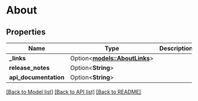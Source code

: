 # About

## Properties

Name | Type | Description | Notes
------------ | ------------- | ------------- | -------------
**_links** | Option<[**models::AboutLinks**](AboutLinks.md)> |  | [optional]
**release_notes** | Option<**String**> |  | [optional]
**api_documentation** | Option<**String**> |  | [optional]

[[Back to Model list]](../README.md#documentation-for-models) [[Back to API list]](../README.md#documentation-for-api-endpoints) [[Back to README]](../README.md)


